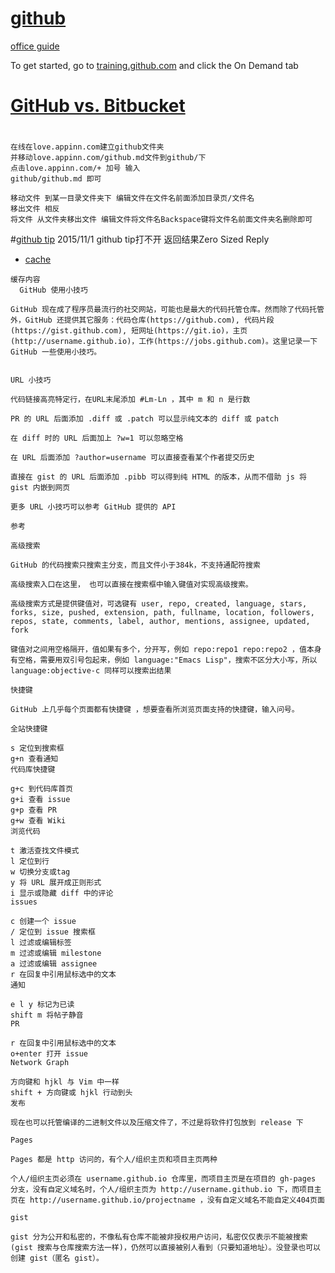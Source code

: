 
# [github](https://github.com/tiimgreen/github-cheat-sheet/blob/master/README.zh-cn.md)
 
 [office guide](https://guides.github.com/)
 
 To get started, go to [training.github.com](https://training.github.com/classes/developers/) and click the On Demand tab

# [GitHub vs. Bitbucket ](http://www.oschina.net/translate/bitbucket-vs-github-its-more-than-just-features)

#  

```
在线在love.appinn.com建立github文件夹 
并移动love.appinn.com/github.md文件到github/下
点击love.appinn.com/+ 加号 输入
github/github.md 即可

移动文件 到某一目录文件夹下 编辑文件在文件名前面添加目录页/文件名
移出文件 相反
将文件 从文件夹移出文件 编辑文件将文件名Backspace键将文件名前面文件夹名删除即可

```
#[github tip](http://dengshuan.me/misc/github-tips.html)
 2015/11/1 github tip打不开  返回结果Zero Sized Reply
* [cache](http://webcache.googleusercontent.com/search?q=cache:bOWkIdr68ewJ:dengshuan.me/misc/github-tips.html+&cd=1&hl=zh-CN&ct=clnk)

 ``` 
 缓存内容
   GitHub 使用小技巧

GitHub 现在成了程序员最流行的社交网站，可能也是最大的代码托管仓库。然而除了代码托管外，GitHub 还提供其它服务：代码仓库(https://github.com), 代码片段(https://gist.github.com), 短网址(https://git.io)，主页 (http://username.github.io)，工作(https://jobs.github.com)。这里记录一下 GitHub 一些使用小技巧。


URL 小技巧

代码链接高亮特定行，在URL末尾添加 #Lm-Ln ，其中 m 和 n 是行数

PR 的 URL 后面添加 .diff 或 .patch 可以显示纯文本的 diff 或 patch

在 diff 时的 URL 后面加上 ?w=1 可以忽略空格

在 URL 后面添加 ?author=username 可以直接查看某个作者提交历史

直接在 gist 的 URL 后面添加 .pibb 可以得到纯 HTML 的版本，从而不借助 js 将 gist 内嵌到网页

更多 URL 小技巧可以参考 GitHub 提供的 API

参考

高级搜索

GitHub 的代码搜索只搜索主分支，而且文件小于384k，不支持通配符搜索

高级搜索入口在这里， 也可以直接在搜索框中输入键值对实现高级搜索。

高级搜索方式是提供键值对，可选键有 user, repo, created, language, stars, forks, size, pushed, extension, path, fullname, location, followers, repos, state, comments, label, author, mentions, assignee, updated, fork

键值对之间用空格隔开，值如果有多个，分开写，例如 repo:repo1 repo:repo2 ，值本身有空格，需要用双引号包起来，例如 language:"Emacs Lisp"，搜索不区分大小写，所以 language:objective-c 同样可以搜索出结果

快捷键

GitHub 上几乎每个页面都有快捷键 ，想要查看所浏览页面支持的快捷键，输入问号。

全站快捷键

s 定位到搜索框
g+n 查看通知
代码库快捷键

g+c 到代码库首页
g+i 查看 issue
g+p 查看 PR
g+w 查看 Wiki
浏览代码

t 激活查找文件模式
l 定位到行
w 切换分支或tag
y 将 URL 展开成正则形式
i 显示或隐藏 diff 中的评论
issues

c 创建一个 issue
/ 定位到 issue 搜索框
l 过滤或编辑标签
m 过滤或编辑 milestone
a 过滤或编辑 assignee
r 在回复中引用鼠标选中的文本
通知

e l y 标记为已读
shift m 将帖子静音
PR

r 在回复中引用鼠标选中的文本
o+enter 打开 issue
Network Graph

方向键和 hjkl 与 Vim 中一样
shift + 方向键或 hjkl 行动到头
发布

现在也可以托管编译的二进制文件以及压缩文件了，不过是将软件打包放到 release 下

Pages

Pages 都是 http 访问的，有个人/组织主页和项目主页两种

个人/组织主页必须在 username.github.io 仓库里，而项目主页是在项目的 gh-pages 分支，没有自定义域名时，个人/组织主页为 http://username.github.io 下，而项目主页在 http://username.github.io/projectname ，没有自定义域名不能自定义404页面

gist

gist 分为公开和私密的，不像私有仓库不能被非授权用户访问，私密仅仅表示不能被搜索(gist 搜索与仓库搜索方法一样)，仍然可以直接被别人看到（只要知道地址）。没登录也可以创建 gist（匿名 gist）。
   ```
   

